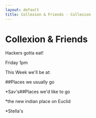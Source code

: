 ```yaml
---
layout: default
title: Collexion & Friends - Collexion
---
```


<div id="page">

# Collexion & Friends

Hackers gotta eat!

Friday 1pm

This Week we'll be at:



##Places we usually go


*Sav's##Places we'd like to go


*the new indian place on Euclid


*Stella's

</div>